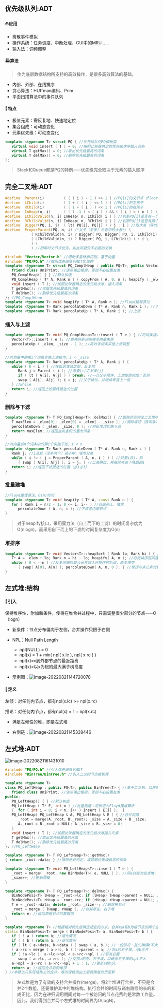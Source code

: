 ## 优先级队列:ADT

#### :boat:应用

- 离散事件模拟
- 操作系统：任务调度、中断处理、GUI中的MRU......
- 输入法：词频调整

#### :factory:算法

> 作为底层数据结构所支持的高效操作，是很多高效算法的基础。

- 内部、外部、在线排序
- 贪心算法：HUffman编码、Prim
- 平面扫描算法中的事件队列

#### :panda_face:特点

- 极值元素：需反复地、快速地定位
- 集合组成：可动态变化
- 元素优先级：可动态变化

```c++
template <typename T> struct PQ { //优先级队列PQ模板类
   virtual void insert ( T ) = 0; //按照比较器确定的优先级次序插入词条
   virtual T getMax() = 0; //取出优先级最高的词条
   virtual T delMax() = 0; //删除优先级最高的词条
};
```

> Stack和Queue都是PQ的特例----优先级完全取决于元素的插入顺序

## 完全二叉堆:ADT

```c++
#define  Parent(i)         ( ( ( i ) - 1 ) >> 1 ) //PQ[i]的父节点（floor((i-1)/2)，i无论正负）
#define  LChild(i)         ( 1 + ( ( i ) << 1 ) ) //PQ[i]的左孩子
#define  RChild(i)         ( ( 1 + ( i ) ) << 1 ) //PQ[i]的右孩子
#define  InHeap(n, i)      ( ( ( -1 ) < ( i ) ) && ( ( i ) < ( n ) ) ) //判断PQ[i]是否合法
#define  LChildValid(n, i) InHeap( n, LChild( i ) ) //判断PQ[i]是否有一个（左）孩子
#define  RChildValid(n, i) InHeap( n, RChild( i ) ) //判断PQ[i]是否有两个孩子
#define  Bigger(PQ, i, j)  ( lt( PQ[i], PQ[j] ) ? j : i ) //取大者（等时前者优先）
#define  ProperParent(PQ, n, i) /*父子（至多）三者中的大者*/ \
            ( RChildValid(n, i) ? Bigger( PQ, Bigger( PQ, i, LChild(i) ), RChild(i) ) : \
            ( LChildValid(n, i) ? Bigger( PQ, i, LChild(i) ) : i \
            ) \
            ) //相等时父节点优先，如此可避免不必要的交换

#include "Vector/Vector.h" //借助多重继承机制，基于向量
#include "PQ/PQ.h" //按照优先级队列ADT实现的
template <typename T> struct PQ_ComplHeap : public PQ<T>, public Vector<T> { //完全二叉堆
   friend class UniPrint; //演示输出使用，否则不必设置友类
   PQ_ComplHeap() { } //默认构造
   PQ_ComplHeap ( T* A, Rank n ) { copyFrom ( A, 0, n ); heapify ( _elem, n ); } //批量构造
   void insert ( T ); //按照比较器确定的优先级次序，插入词条
   T getMax(); //读取优先级最高的词条
   T delMax(); //删除优先级最高的词条
}; //PQ_ComplHeap
template <typename T> void heapify ( T* A, Rank n ); //Floyd建堆算法
template <typename T> Rank percolateDown ( T* A, Rank n, Rank i ); //下滤
template <typename T> Rank percolateUp ( T* A, Rank i ); //上滤
```

### 插入与上滤

```c++
template <typename T> void PQ_ComplHeap<T>::insert ( T e ) { //将词条插入完全二叉堆中
   Vector<T>::insert ( e ); //首先将新词条接至向量末尾
   percolateUp ( _elem, _size - 1 ); //再对该词条实施上滤调整
}

//对向量中的第i个词条实施上滤操作，i < _size
template <typename T> Rank percolateUp ( T* A, Rank i ) {
   while ( 0 < i ) { //在抵达堆顶之前，反复地
      Rank j = Parent ( i ); //考查[i]之父亲[j]
      if ( lt ( A[i], A[j] ) ) break; //一旦父子顺序，上滤旋即完成；否则
      swap ( A[i], A[j] ); i = j; //父子换位，并继续考查上一层
   } //while
   return i; //返回上滤最终抵达的位置
}
```

### 删除与下滤

```c++
template <typename T> T PQ_ComplHeap<T>::delMax() { //删除非空完全二叉堆中优先级最高的词条
   T maxElem = _elem[0]; _elem[0] = _elem[ --_size ]; //摘除堆顶（首词条），代之以末词条
   percolateDown ( _elem, _size, 0 ); //对新堆顶实施下滤
   return maxElem; //返回此前备份的最大词条
}

//对向量前n个词条中的第i个实施下滤，i < n
template <typename T> Rank percolateDown ( T* A, Rank n, Rank i ) {
   Rank j; //i及其（至多两个）孩子中，堪为父者
   while ( i != ( j = ProperParent ( A, n, i ) ) ) //只要i非j，则
      { swap ( A[i], A[j] ); i = j; } //二者换位，并继续考查下降后的i
   return i; //返回下滤抵达的位置（亦i亦j）
}
```

### 批量建堆

```c++
//Floyd建堆算法，O(n)时间
template <typename T> void heapify ( T* A, const Rank n ) { 
   for ( Rank i = n/2 - 1; 0 <= i; i-- ) //自底而上，依次
      percolateDown ( A, n, i ); //下滤各内部节点
}
```

> 对于heapify接口，采用蛮力法（自上而下的上滤）的时间复杂度为O(nlogn)，而采用自下而上的下滤的时间复杂度为O(n)

### 堆排序

```c++
template <typename T> void Vector<T>::heapSort ( Rank lo, Rank hi ) { //0 <= lo < hi <= size
   T* A = _elem + lo; Rank n = hi - lo; heapify( A, n ); //将待排序区间建成一个完全二叉堆，O(n)
   while ( 0 < --n ) //反复地摘除最大元并归入已排序的后缀，直至堆空
      { swap( A[0], A[n] ); percolateDown( A, n, 0 ); } //堆顶与末元素对换，再下滤
}
```

## 左式堆:结构

#### :dart:引入

保持堆序性，附加新条件，使得在堆合并过程中，只需调整很少部分的节点----O（logn）

- 新条件：节点分布偏向于左侧，合并操作只限于右侧
- NPL：Null Path Length
  - npl(NULL) = 0
  - npl(x) = 1 + min( npl( x.lc ), npl( x.rc ) )
  - npl(x)=x到外部节点的最近距离
  - npl(x)=以x为根的最大满子树高度

- 示例图：![image-20220821144720078](C:\Users\lan\AppData\Roaming\Typora\typora-user-images\image-20220821144720078.png)

#### :tada:定义

左倾：对任何内节点，都有npl(x.lc) >= npl(x.rc)

推论：对任何内节点，都有npl(x) = 1 + npl(x.rc)

- 满足左倾性的堆，即是左式堆

- 右侧链：![image-20220821145338446](C:\Users\lan\AppData\Roaming\Typora\typora-user-images\image-20220821145338446.png)

## 左式堆:ADT

![image-20220821161431010](C:\Users\lan\AppData\Roaming\Typora\typora-user-images\image-20220821161431010.png)

```c++
#include "PQ/PQ.h" //引入优先级队列ADT
#include "BinTree/BinTree.h" //引入二叉树节点模板类

template <typename T>
class PQ_LeftHeap : public PQ<T>, public BinTree<T> { //基于二叉树，以左式堆形式实现的PQ
   friend class UniPrint; //演示输出使用，否则不必设置友类
public:
   PQ_LeftHeap() { } //默认构造
   PQ_LeftHeap ( T* E, int n ) //批量构造：可改进为Floyd建堆算法
   {  for ( int i = 0; i < n; i++ ) insert ( E[i] );  }
   PQ_LeftHeap( PQ_LeftHeap & A, PQ_LeftHeap & B ) { //合并构造
      _root = merge(A._root, B._root); _size = A._size + B._size;
      A._root = B._root = NULL; A._size = B._size = 0;
   }
   void insert ( T ); //按照比较器确定的优先级次序插入元素
   T getMax(); //取出优先级最高的元素
   T delMax(); //删除优先级最高的元素
}; //PQ_LeftHeap

template <typename T> T PQ_LeftHeap<T>::getMax()
{ return _root->data; } //按照此处约定，堆顶即优先级最高的词条

template <typename T> void PQ_LeftHeap<T>::insert ( T e ) {
   _root = merge( _root, new BinNode<T>( e, NULL ) ); //将e封装为左式堆，与当前左式堆合并
   _size++; //更新规模
}

template <typename T> T PQ_LeftHeap<T>::delMax() {
   BinNodePosi<T> lHeap = _root->lc; if (lHeap) lHeap->parent = NULL; //左子堆
   BinNodePosi<T> rHeap = _root->rc; if (rHeap) rHeap->parent = NULL; //右子堆
   T e = _root->data; delete _root; _size--; //删除根节点
   _root = merge ( lHeap, rHeap ); //合并原左、右子堆
   return e; //返回原根节点的数据项
}

template <typename T> //根据相对优先级确定适宜的方式，合并以a和b为根节点的两个左式堆
static BinNodePosi<T> merge ( BinNodePosi<T> a, BinNodePosi<T> b ) {
   if ( ! a ) return b; //退化情况
   if ( ! b ) return a; //退化情况
   if ( lt ( a->data, b->data ) ) swap ( a, b ); //一般情况：首先确保b不大
   ( a->rc = merge ( a->rc, b ) )->parent = a; //将a的右子堆，与b合并
   if ( !a->lc || a->lc->npl < a->rc->npl ) //若有必要
      swap ( a->lc, a->rc ); //交换a的左、右子堆，以确保右子堆的npl不大
   a->npl = a->rc ? a->rc->npl + 1 : 1; //更新a的npl
   return a; //返回合并后的堆顶
} //本算法只实现结构上的合并，堆的规模须由上层调用者负责更新
```

> 左式堆是为了有效的支持合并操作(merge)，将2个堆进行合并，不只是合并2个数组，还要维护其中的堆结构。执行合并的时间与诸右路径的长的和成正比，因为在递归调用期间对每一个被访问的节点花费的是常数工作量。因此，我们得到合并两个左式堆的时间界为O(logN)。